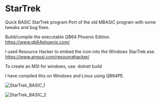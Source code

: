 # StarTrek
Quick BASIC StarTrek program
Port of the old MBASIC program with some tweaks and bug fixes.

Build/compile the executable QB64 Phoenix Edition.
https://www.qb64phoenix.com/

I used Resource Hacker to embed the icon into the Windows StarTrek.exe.
https://www.angusj.com/resourcehacker/

To create an MSI for windows, use: dotnet build

I have compiled this on Windows and Linux using QB64PE.

![StarTrek_BASIC_1](https://github.com/user-attachments/assets/1a6f8707-4078-4f09-bb65-d0b7ff96a7ae)

![StarTrek_BASIC_2](https://github.com/user-attachments/assets/6377f127-c5bf-45f4-bc5d-f1cd2dcd3f33)

